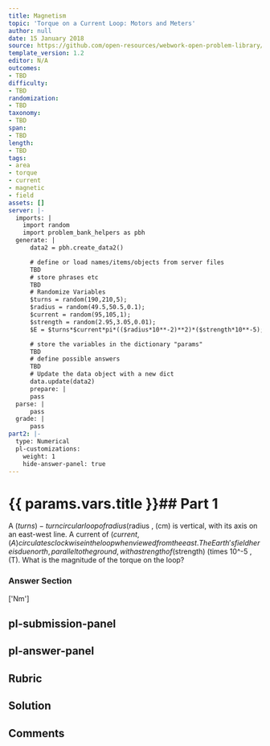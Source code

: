 ```yaml
---
title: Magnetism
topic: 'Torque on a Current Loop: Motors and Meters'
author: null
date: 15 January 2018
source: https://github.com/open-resources/webwork-open-problem-library/tree/master/Contrib/BrockPhysics/College_Physics_Urone/22.Magnetism/22-08.Torque_on_a_Current_Loop_Motors_and_Meters/NU_U17_22_08_008.pg
template_version: 1.2
editor: N/A
outcomes:
- TBD
difficulty:
- TBD
randomization:
- TBD
taxonomy:
- TBD
span:
- TBD
length:
- TBD
tags:
- area
- torque
- current
- magnetic
- field
assets: []
server: |-
  imports: |
    import random
    import problem_bank_helpers as pbh
  generate: |
      data2 = pbh.create_data2()

      # define or load names/items/objects from server files
      TBD
      # store phrases etc
      TBD
      # Randomize Variables
      $turns = random(190,210,5);
      $radius = random(49.5,50.5,0.1);
      $current = random(95,105,1);
      $strength = random(2.95,3.05,0.01);
      $E = $turns*$current*pi*(($radius*10**-2)**2)*($strength*10**-5);

      # store the variables in the dictionary "params"
      TBD
      # define possible answers
      TBD
      # Update the data object with a new dict
      data.update(data2)
      prepare: |
      pass
  parse: |
      pass
  grade: |
      pass
part2: |-
  type: Numerical
  pl-customizations:
    weight: 1
    hide-answer-panel: true
---
```


# {{ params.vars.title }}## Part 1 
A ($turns)-turn circular loop of radius ($radius , (cm) is vertical, with its axis on an east-west line. A current of ($current , (A) circulates clockwise in the loop when viewed from the east. The Earth's field here is due north, parallel to the ground, with a strength of ($strength) (times 10^-5 , (T). What is the magnitude of the torque on the loop? 


### Answer Section 
['Nm']

## pl-submission-panel 


## pl-answer-panel 


## Rubric 


## Solution 


## Comments 


